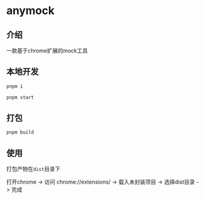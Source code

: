 # anymock

## 介绍
一款基于chrome扩展的mock工具

## 本地开发
```sh
pnpm i

pnpm start
```

## 打包
```sh
pnpm build
```

## 使用
打包产物在`dist`目录下

打开chrome -> 访问 chrome://extensions/ -> 载入未封装项目 -> 选择dist目录 -> 完成
